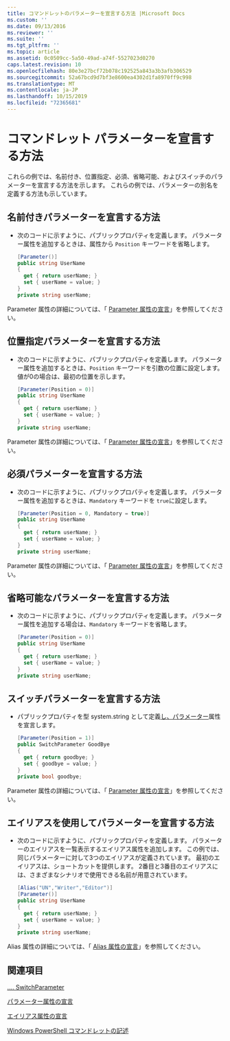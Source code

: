 ```yaml
---
title: コマンドレットのパラメーターを宣言する方法 |Microsoft Docs
ms.custom: ''
ms.date: 09/13/2016
ms.reviewer: ''
ms.suite: ''
ms.tgt_pltfrm: ''
ms.topic: article
ms.assetid: 0c0509cc-5a50-49ad-a74f-5527023d0270
caps.latest.revision: 10
ms.openlocfilehash: 80e3e27bcf72b078c192525a843a3b3afb306529
ms.sourcegitcommit: 52a67bcd9d7bf3e8600ea4302d1fa8970ff9c998
ms.translationtype: MT
ms.contentlocale: ja-JP
ms.lasthandoff: 10/15/2019
ms.locfileid: "72365681"
---
```

# <a name="how-to-declare-cmdlet-parameters"></a>コマンドレット パラメーターを宣言する方法

これらの例では、名前付き、位置指定、必須、省略可能、およびスイッチのパラメーターを宣言する方法を示します。 これらの例では、パラメーターの別名を定義する方法も示しています。

## <a name="how-to-declare-a-named-parameter"></a>名前付きパラメーターを宣言する方法

- 次のコードに示すように、パブリックプロパティを定義します。 パラメーター属性を追加するときは、属性から `Position` キーワードを省略します。

    ```csharp
    [Parameter()]
    public string UserName
    {
      get { return userName; }
      set { userName = value; }
    }
    private string userName;
    ```

Parameter 属性の詳細については、「 [Parameter 属性の宣言](./parameter-attribute-declaration.md)」を参照してください。

## <a name="how-to-declare-a-positional-parameter"></a>位置指定パラメーターを宣言する方法

- 次のコードに示すように、パブリックプロパティを定義します。 パラメーター属性を追加するときは、`Position` キーワードを引数の位置に設定します。 値が0の場合は、最初の位置を示します。

    ```csharp
    [Parameter(Position = 0)]
    public string UserName
    {
      get { return userName; }
      set { userName = value; }
    }
    private string userName;
    ```

Parameter 属性の詳細については、「 [Parameter 属性の宣言](./parameter-attribute-declaration.md)」を参照してください。

## <a name="how-to-declare-a-mandatory-parameter"></a>必須パラメーターを宣言する方法

- 次のコードに示すように、パブリックプロパティを定義します。 パラメーター属性を追加するときは、`Mandatory` キーワードを `true`に設定します。

    ```csharp
    [Parameter(Position = 0, Mandatory = true)]
    public string UserName
    {
      get { return userName; }
      set { userName = value; }
    }
    private string userName;
    ```

Parameter 属性の詳細については、「 [Parameter 属性の宣言](./parameter-attribute-declaration.md)」を参照してください。

## <a name="how-to-declare-an-optional-parameter"></a>省略可能なパラメーターを宣言する方法

- 次のコードに示すように、パブリックプロパティを定義します。 パラメーター属性を追加する場合は、`Mandatory` キーワードを省略します。

    ```csharp
    [Parameter(Position = 0)]
    public string UserName
    {
      get { return userName; }
      set { userName = value; }
    }
    private string userName;
    ```

## <a name="how-to-declare-a-switch-parameter"></a>スイッチパラメーターを宣言する方法

- パブリックプロパティを型 system.string として定義[し、パラメーター](/dotnet/api/System.Management.Automation.SwitchParameter)属性を宣言します。

    ```csharp
    [Parameter(Position = 1)]
    public SwitchParameter GoodBye
    {
      get { return goodbye; }
      set { goodbye = value; }
    }
    private bool goodbye;
    ```

Parameter 属性の詳細については、「 [Parameter 属性の宣言](./parameter-attribute-declaration.md)」を参照してください。

## <a name="how-to-declare-a-parameter-with-aliases"></a>エイリアスを使用してパラメーターを宣言する方法

- 次のコードに示すように、パブリックプロパティを定義します。 パラメーターのエイリアスを一覧表示するエイリアス属性を追加します。 この例では、同じパラメーターに対して3つのエイリアスが定義されています。 最初のエイリアスは、ショートカットを提供します。 2番目と3番目のエイリアスには、さまざまなシナリオで使用できる名前が用意されています。

    ```csharp
    [Alias("UN","Writer","Editor")]
    [Parameter()]
    public string UserName
    {
      get { return userName; }
      set { userName = value; }
    }
    private string userName;
    ```

Alias 属性の詳細については、「 [Alias 属性の宣言](./alias-attribute-declaration.md)」を参照してください。

## <a name="see-also"></a>関連項目

[.... SwitchParameter](/dotnet/api/System.Management.Automation.SwitchParameter)

[パラメーター属性の宣言](./parameter-attribute-declaration.md)

[エイリアス属性の宣言](./alias-attribute-declaration.md)

[Windows PowerShell コマンドレットの記述](./writing-a-windows-powershell-cmdlet.md)
